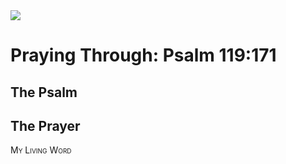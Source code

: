<img class="intro-right" src="/images/art-paris-psalter.jpg">

<style>
  li {list-style-type: none;}
  p + ul {
    margin-top: -18px;
}
</style>

# Praying Through: Psalm 119:171

## The Psalm

## The Prayer

<div style="font-variant: small-caps;">
My Living Word
</div>
